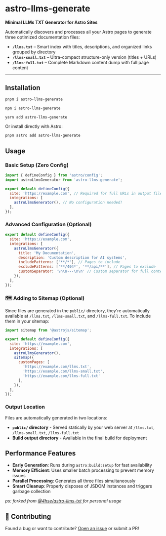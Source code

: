 # astro-llms-generate

**Minimal LLMs TXT Generator for Astro Sites**

Automatically discovers and processes all your Astro pages to generate three optimized documentation files:

- **`/llms.txt`** – Smart index with titles, descriptions, and organized links grouped by directory
- **`/llms-small.txt`** – Ultra-compact structure-only version (titles + URLs)  
- **`/llms-full.txt`** – Complete Markdown content dump with full page content

---

## Installation

```bash
pnpm i astro-llms-generate

npm i astro-llms-generate

yarn add astro-llms-generate
```

Or install directly with Astro:

```bash
pnpm astro add astro-llms-generate
```

## Usage

### Basic Setup (Zero Config)

```javascript
import { defineConfig } from 'astro/config';
import astroLlmsGenerator from 'astro-llms-generate';

export default defineConfig({
  site: 'https://example.com', // Required for full URLs in output files
  integrations: [
    astroLlmsGenerator(), // No configuration needed!
  ],
});
```

### Advanced Configuration (Optional)

```javascript
export default defineConfig({
  site: 'https://example.com',
  integrations: [
    astroLlmsGenerator({
      title: 'My Documentation',
      description: 'Custom description for AI systems',
      includePatterns: ['**/*'], // Pages to include
      excludePatterns: ['**/404*', '**/api/**'], // Pages to exclude
      customSeparator: '\n\n---\n\n' // Custom separator for full content
    }),
  ],
});
```

### 🗺️ Adding to Sitemap (Optional)

Since files are generated in the `public/` directory, they're automatically available at `/llms.txt`, `/llms-small.txt`, and `/llms-full.txt`. To include them in your sitemap:

```javascript
import sitemap from '@astrojs/sitemap';

export default defineConfig({
  site: 'https://example.com',
  integrations: [
    astroLlmsGenerator(),
    sitemap({
      customPages: [
        'https://example.com/llms.txt',
        'https://example.com/llms-small.txt', 
        'https://example.com/llms-full.txt'
      ],
    }),
  ],
});
```

### Output Location

Files are automatically generated in two locations:
- **`public/` directory** - Served statically by your web server at `/llms.txt`, `/llms-small.txt`, `/llms-full.txt`
- **Build output directory** - Available in the final build for deployment

## Performance Features

- **Early Generation**: Runs during `astro:build:setup` for fast availability
- **Memory Efficient**: Uses smaller batch processing to prevent memory issues
- **Parallel Processing**: Generates all three files simultaneously
- **Smart Cleanup**: Properly disposes of JSDOM instances and triggers garbage collection

*ps: forked from [@4hse/astro-llms-txt](https://github.com/4hse/astro-llms-txt) for personal usage*

## 🤝 Contributing

Found a bug or want to contribute? [Open an issue](https://github.com/nermalcat69/astro-llms/issues) or submit a PR!

